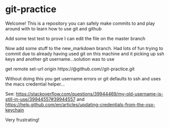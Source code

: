 # git-practice

Welcome! This is a repository you can safely make commits to and play around with to learn how to use git and github

Add some test text to prove I can edit the file on the master branch

Now add some stuff to the new_markdown branch. Had lots of fun trying to commit due to already having used git on this machine and it picking up ssh keys and another git username...solution was to use 

get remote set-url origin https://<username>@github.com/<username>/git-practice.git

Without doing this you get username errors or git defaults to ssh and uses the macs credential helper... 

See: https://stackoverflow.com/questions/39944469/my-old-username-is-still-in-use/39944557#39944557
and https://help.github.com/en/articles/updating-credentials-from-the-osx-keychain

Very frustrating!